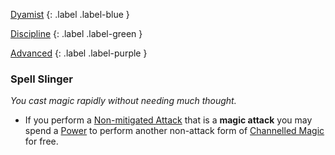 
[Dyamist](Game/Character-Development#Dyamist)
{: .label .label-blue }

[Discipline](Game/Character-Development#Discipline)
{: .label .label-green }

[Advanced](Game/Character-Development#Advanced)
{: .label .label-purple }
### Spell Slinger
*You cast magic rapidly without needing much thought.*
* If you perform a [Non-mitigated Attack](Game/Core/Terminology#Non-mitigated%20Attack) that is a **magic attack** you may spend a [Power](Game/Core/Blocks/Power) to perform another non-attack form of [Channelled Magic](Game/Magic#Channelled%20Magic) for free.